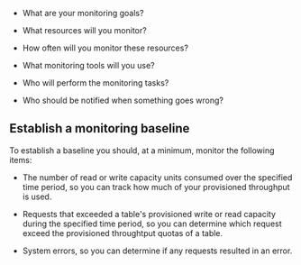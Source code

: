 * What are your monitoring goals?

* What resources will you monitor?

* How often will you monitor these resources?

* What monitoring tools will you use?

* Who will perform the monitoring tasks?

* Who should be notified when something goes wrong?

## Establish a monitoring baseline

To establish a baseline you should, at a minimum, monitor the following items:

* The number of read or write capacity units consumed over the specified time period, so you can track how much of your provisioned throughput is used.

* Requests that exceeded a table's provisioned write or read capacity during the specified time period, so you can determine which request exceed the provisioned throughtput quotas of a table.

* System errors, so you can determine if any requests resulted in an error.